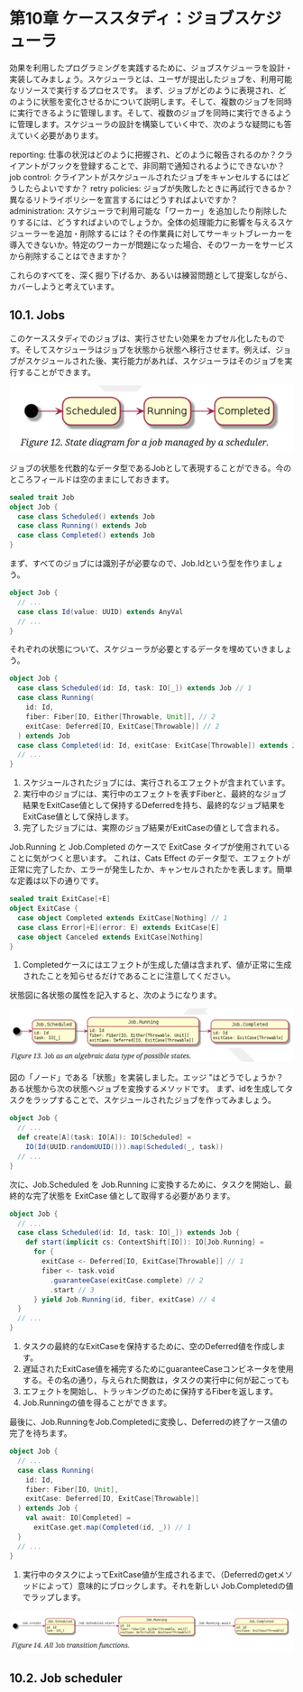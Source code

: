 # 第10章 ケーススタディ：ジョブスケジューラ

効果を利用したプログラミングを実践するために、ジョブスケジューラを設計・実装してみましょう。スケジューラとは、ユーザが提出したジョブを、利用可能なリソースで実行するプロセスです。
まず、ジョブがどのように表現され、どのように状態を変化させるかについて説明します。そして、複数のジョブを同時に実行できるように管理します。そして、複数のジョブを同時に実行できるように管理します。スケジューラの設計を構築していく中で、次のような疑問にも答えていく必要があります。

reporting: 仕事の状況はどのように把握され、どのように報告されるのか？クライアントがフックを登録することで、非同期で通知されるようにできないか？
job control: クライアントがスケジュールされたジョブをキャンセルするにはどうしたらよいですか？
retry policies: ジョブが失敗したときに再試行できるか？ 異なるリトライポリシーを宣言するにはどうすればよいですか？
administration: スケジューラで利用可能な「ワーカー」を追加したり削除したりするには、どうすればよいのでしょうか。全体の処理能力に影響を与えるスケジューラーを追加・削除するには？その作業員に対してサーキットブレーカーを導入できないか。特定のワーカーが問題になった場合、そのワーカーをサービスから削除することはできますか？

これらのすべてを、深く掘り下げるか、あるいは練習問題として提案しながら、カバーしようと考えています。

## 10.1. Jobs

このケーススタディでのジョブは、実行させたい効果をカプセル化したものです。そしてスケジューラはジョブを状態から状態へ移行させます。例えば、ジョブがスケジュールされた後、実行能力があれば、スケジューラはそのジョブを実行することができます。

![scheduler_jobs.png](./images/scheduler_jobs.png)

ジョブの状態を代数的なデータ型であるJobとして表現することができる。今のところフィールドは空のままにしておきます。

```scala
sealed trait Job
object Job {
  case class Scheduled() extends Job
  case class Running() extends Job
  case class Completed() extends Job
}
```

まず、すべてのジョブには識別子が必要なので、Job.Idという型を作りましょう。

```scala
object Job {
  // ...
  case class Id(value: UUID) extends AnyVal
  // ...
}
```

それぞれの状態について、スケジューラが必要とするデータを埋めていきましょう。

```scala
object Job {
  case class Scheduled(id: Id, task: IO[_]) extends Job // 1
  case class Running(
    id: Id,
    fiber: Fiber[IO, Either[Throwable, Unit]], // 2
    exitCase: Deferred[IO, ExitCase[Throwable]] // 2
  ) extends Job
  case class Completed(id: Id, exitCase: ExitCase[Throwable]) extends Job // 3
  // ...
}
```

1. スケジュールされたジョブには、実行されるエフェクトが含まれています。
2. 実行中のジョブには、実行中のエフェクトを表すFiberと、最終的なジョブ結果をExitCase値として保持するDeferredを持ち、最終的なジョブ結果をExitCase値として保持します。
3. 完了したジョブには、実際のジョブ結果がExitCaseの値として含まれる。

Job.Running と Job.Completed のケースで ExitCase タイプが使用されていることに気がつくと思います。
これは、Cats Effect のデータ型で、エフェクトが正常に完了したか、エラーが発生したか、キャンセルされたかを表します。簡単な定義は以下の通りです。

```scala
sealed trait ExitCase[+E]
object ExitCase {
  case object Completed extends ExitCase[Nothing] // 1
  case class Error[+E](error: E) extends ExitCase[E]
  case object Canceled extends ExitCase[Nothing]
}
```

1. Completedケースにはエフェクトが生成した値は含まれず、値が正常に生成されたことを知らせるだけであることに注意してください。

状態図に各状態の属性を記入すると、次のようになります。

![job_running.png](./images/job_running.png)

図の「ノード」である「状態」を実装しました。エッジ "はどうでしょうか？
ある状態から次の状態へジョブを変換するメソッドです。
まず、idを生成してタスクをラップすることで、スケジュールされたジョブを作ってみましょう。

```scala
object Job {
  // ...
  def create[A](task: IO[A]): IO[Scheduled] =
    IO(Id(UUID.randomUUID())).map(Scheduled(_, task))
  // ...
}
```

次に、Job.Scheduled を Job.Running に変換するために、タスクを開始し、最終的な完了状態を ExitCase 値として取得する必要があります。

```scala
object Job {
  // ...
  case class Scheduled(id: Id, task: IO[_]) extends Job {
    def start(implicit cs: ContextShift[IO]): IO[Job.Running] =
      for {
        exitCase <- Deferred[IO, ExitCase[Throwable]] // 1
        fiber <- task.void
          .guaranteeCase(exitCase.complete) // 2
          .start // 3
      } yield Job.Running(id, fiber, exitCase) // 4
  }
  // ...
}
```

1. タスクの最終的なExitCaseを保持するために、空のDeferred値を作成します。
2. 遅延されたExitCase値を補完するためにguaranteeCaseコンビネータを使用する。その名の通り，与えられた関数は，タスクの実行中に何が起こっても
3. エフェクトを開始し、トラッキングのために保持するFiberを返します。
4. Job.Runningの値を得ることができます。

最後に、Job.RunningをJob.Completedに変換し、Deferredの終了ケース値の完了を待ちます。

```scala
object Job {
  // ...
  case class Running(
    id: Id,
    fiber: Fiber[IO, Unit],
    exitCase: Deferred[IO, ExitCase[Throwable]]
  ) extends Job {
    val await: IO[Completed] =
      exitCase.get.map(Completed(id, _)) // 1
  }
  // ...
}
```

1. 実行中のタスクによってExitCase値が生成されるまで、（Deferredのgetメソッドによって）意味的にブロックします。それを新しい Job.Completedの値でラップします。

![job_running_1.png](./images/job_running_1.png)

## 10.2. Job scheduler
